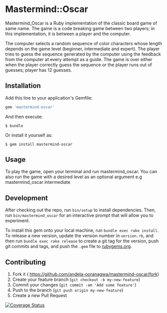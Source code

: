 # Mastermind::Oscar

Mastermind_Oscar is a Ruby implementation of the classic board game of same name. The game is a code breaking game between two players; in this implementation, it is between a player and the computer.

The computer selects a random sequence of color characters whose length depends on the game level (beginner, intermediate and expert). The player tries to guess the sequence generated by the computer using the feedback from the computer at every attempt as a guide. 
The game is over either when the player correctly guess the sequence or the player runs out of guesses; player has 12 guesses.

## Installation

Add this line to your application's Gemfile:

```ruby
gem 'mastermind-oscar'
```

And then execute:

    $ bundle

Or install it yourself as:

    $ gem install mastermind-oscar

## Usage

To play the game, open your terminal and run mastermind_oscar. You can also run the game with a desired level as an optional argument e.g mastermind_oscar intermediate

## Development

After checking out the repo, run `bin/setup` to install dependencies. Then, run `bin/mastermind_oscar` for an interactive prompt that will allow you to experiment.

To install this gem onto your local machine, run `bundle exec rake install`. To release a new version, update the version number in `version.rb`, and then run `bundle exec rake release` to create a git tag for the version, push git commits and tags, and push the `.gem` file to [rubygems.org](https://rubygems.org).

## Contributing

1. Fork it ( https://github.com/andela-ooranagwa/mastermind-oscar/fork)
2. Create your feature branch (`git checkout -b my-new-feature`)
3. Commit your changes (`git commit -am 'Add some feature'`)
4. Push to the branch (`git push origin my-new-feature`)
5. Create a new Pull Request

[![Coverage Status](https://coveralls.io/repos/andela-ooranagwa/mastermind-oscar/badge.svg?branch=master&service=github)](https://coveralls.io/github/andela-ooranagwa/mastermind-oscar?branch=master)
